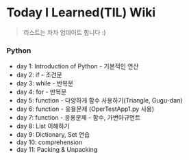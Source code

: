 # Today I Learned(TIL) Wiki
> 리스트는 차차 업데이트 합니다 :)

### Python
- day 1: Introduction of Python - 기본적인 연산
- day 2: if - 조건문
- day 3: while - 반복문
- day 4: for - 반복문
- day 5: function - 다양하게 함수 사용하기(Triangle, Gugu-dan)
- day 6: function  - 응용문제 (OperTestApp1.py 사용)
- day 7: function - 응용문제 - 함수, 가변아규먼트
- day 8: List 이해하기
- day 9: Dictionary, Set 연습
- day 10:  comprehension
- day 11: Packing & Unpacking

